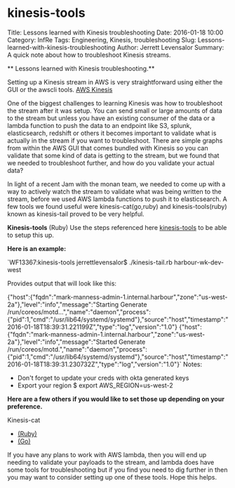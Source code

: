 # kinesis-tools
Title: Lessons learned with Kinesis troubleshooting
Date: 2016-01-18 10:00
Category: InfRe
Tags: Engineering, Kinesis, troubleshooting
Slug: Lessons-learned-with-kinesis-troubleshooting
Author: Jerrett Levensalor
Summary: A quick note about how to troubleshoot Kinesis streams. 

** Lessons learned with Kinesis troubleshooting.**

Setting up a Kinesis stream in AWS is very straightforward using either the GUI or the awscli tools.  [AWS Kinesis](https://docs.aws.amazon.com/kinesis/latest/dev/introduction.html)

One of the biggest challenges to learning Kinesis was how to troubleshoot the stream after it was setup.  You can send small or large amounts of data to the stream but unless you have an existing consumer of the data or a lambda function to push the data to an endpoint like S3, splunk, elasticsearch, redshift or others it becomes important to validate what is actually in the stream if you want to troubleshoot.  There are simple graphs from within the AWS GUI that comes bundled with Kinesis so you can validate that some kind of data is getting to the stream, but we found that we needed to troubleshoot further, and how do you validate your actual data?

In light of a recent Jam with the monan team, we needed to come up with a way to actively watch the stream to validate what was being written to the stream, before we used AWS lambda functions to push it to elasticsearch.  A few tools we found useful were kinesis-cat(go,ruby) and kinesis-tools(ruby) known as kinesis-tail proved to be very helpful.

**Kinesis-tools**
(Ruby)
Use the steps referenced here [kinesis-tools](https://github.com/AutoScout24/kinesis-tools) to be able to setup this up.

**Here is an example:**

`WF13367:kinesis-tools jerrettlevensalor$ ./kinesis-tail.rb harbour-wk-dev-west

Provides output that will look like this: 

{"host":{"fqdn":"mark-manness-admin-1.internal.harbour","zone":"us-west-2a"},"level":"info","message":"Starting Generate /run/coreos/motd...","name":"daemon","process":{"pid":1,"cmd":"/usr/lib64/systemd/systemd"},"source":"host","timestamp":"2016-01-18T18:39:31.221199Z","type":"log","version":"1.0"}
{"host":{"fqdn":"mark-manness-admin-1.internal.harbour","zone":"us-west-2a"},"level":"info","message":"Started Generate /run/coreos/motd.","name":"daemon","process":{"pid":1,"cmd":"/usr/lib64/systemd/systemd"},"source":"host","timestamp":"2016-01-18T18:39:31.230732Z","type":"log","version":"1.0"}`
Notes:
- Don't forget to update your creds with okta generated keys
- Export your region $ export AWS_REGION=us-west-2 

**Here are a few others if you would like to set those up depending on your preference.**

Kinesis-cat

- [(Ruby)](https://github.com/winebarrel/kinesis_cat)
- [(Go)](https://github.com/winebarrel/kinesis-cat-go)

If you have any plans to work with AWS lambda, then you will end up needing to validate your payloads to the stream, and lambda does have some tools for troubleshooting but if you find you need to dig further in then you may want to consider setting up one of these tools.
Hope this helps.  


